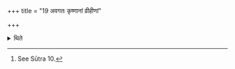 +++
title = "19 अवगतः कृष्णानां व्रीहीणां"

+++

<details><summary>थिते</summary>

19. (The king) after having returned should offer a rice pap of black rice-grains to Varuṇa.[^1]  

[^1]: See Sūtra 10. 
</details>
